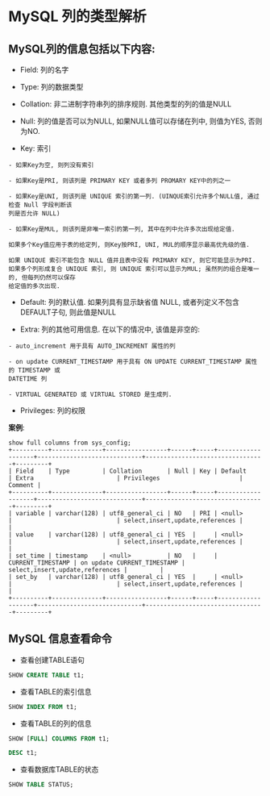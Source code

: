 # MySQL 列的类型解析

## MySQL列的信息包括以下内容:

- Field: 列的名字

- Type: 列的数据类型

- Collation: 非二进制字符串列的排序规则. 其他类型的列的值是NULL

- Null: 列的值是否可以为NULL, 如果NULL值可以存储在列中, 则值为YES, 否则为NO.

- Key: 索引

```
- 如果Key为空, 则列没有索引

- 如果Key是PRI, 则该列是 PRIMARY KEY 或者多列 PROMARY KEY中的列之一

- 如果Key是UNI, 则该列是 UNIQUE 索引的第一列. (UINQUE索引允许多个NULL值, 通过检查 Null 字段判断该
列是否允许 NULL)

- 如果Key是MUL, 则该列是非唯一索引的第一列, 其中在列中允许多次出现给定值.

如果多个Key值应用于表的给定列, 则Key按PRI, UNI, MUL的顺序显示最高优先级的值.

如果 UNIQUE 索引不能包含 NULL 值并且表中没有 PRIMARY KEY, 则它可能显示为PRI.
如果多个列形成复合 UNIQUE 索引, 则 UNIQUE 索引可以显示为MUL; 虽然列的组合是唯一的, 但每列仍然可以保存
给定值的多次出现.
```

- Default: 列的默认值. 如果列具有显示缺省值 NULL, 或者列定义不包含DEFAULT子句, 则此值是NULL

- Extra: 列的其他可用信息. 在以下的情况中, 该值是非空的:

```
- auto_increment 用于具有 AUTO_INCREMENT 属性的列

- on update CURRENT_TIMESTAMP 用于具有 ON UPDATE CURRENT_TIMESTAMP 属性的 TIMESTAMP 或 
DATETIME 列

- VIRTUAL GENERATED 或 VIRTUAL STORED 是生成列.
```

- Privileges: 列的权限


**案例**:

```
show full columns from sys_config;                                                                              
+----------+--------------+-----------------+------+-----+-------------------+-----------------------------+---------------------------------+---------+
| Field    | Type         | Collation       | Null | Key | Default           | Extra                       | Privileges                      | Comment |
+----------+--------------+-----------------+------+-----+-------------------+-----------------------------+---------------------------------+---------+
| variable | varchar(128) | utf8_general_ci | NO   | PRI | <null>            |                             | select,insert,update,references |         |
| value    | varchar(128) | utf8_general_ci | YES  |     | <null>            |                             | select,insert,update,references |         |
| set_time | timestamp    | <null>          | NO   |     | CURRENT_TIMESTAMP | on update CURRENT_TIMESTAMP | select,insert,update,references |         |
| set_by   | varchar(128) | utf8_general_ci | YES  |     | <null>            |                             | select,insert,update,references |         |
+----------+--------------+-----------------+------+-----+-------------------+-----------------------------+---------------------------------+---------+
```

## MySQL 信息查看命令

- 查看创建TABLE语句

```sql
SHOW CREATE TABLE t1;
```

- 查看TABLE的索引信息

```sql
SHOW INDEX FROM t1;
```

- 查看TABLE的列的信息

```sql
SHOW [FULL] COLUMNS FROM t1;

DESC t1;
```

- 查看数据库TABLE的状态

```sql
SHOW TABLE STATUS;
```

